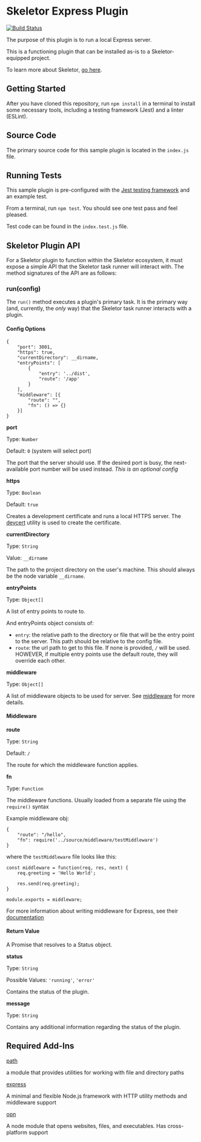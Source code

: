 # Skeletor Express Plugin
[![Build Status](https://travis-ci.org/deg-skeletor/skeletor-plugin-express.svg?branch=master)](https://travis-ci.org/deg-skeletor/skeletor-plugin-express)

The purpose of this plugin is to run a local Express server.

This is a functioning plugin that can be installed as-is to a Skeletor-equipped project. 

To learn more about Skeletor, [go here](https://github.com/deg-skeletor/skeletor-core).

## Getting Started
After you have cloned this repository, run `npm install` in a terminal to install some necessary tools, including a testing framework (Jest) and a linter (ESLint). 

## Source Code
The primary source code for this sample plugin is located in the `index.js` file.

## Running Tests
This sample plugin is pre-configured with the [Jest testing framework](https://facebook.github.io/jest/) and an example test. 

From a terminal, run `npm test`. You should see one test pass and feel pleased.

Test code can be found in the `index.test.js` file.

## Skeletor Plugin API

For a Skeletor plugin to function within the Skeletor ecosystem, it must expose a simple API that the Skeletor task runner will interact with.
The method signatures of the API are as follows:

### run(config)

The `run()` method executes a plugin's primary task. It is the primary way (and, currently, the *only* way) that the Skeletor task runner interacts with a plugin.

#### Config Options

```
{
    "port": 3001,
    "https": true,
    "currentDirectory": __dirname,
    "entryPoints": [
        {
            "entry": '../dist',
            "route": '/app'
        }
    ],
    "middleware": [{
        "route": "",
        "fn": () => {}
    }]
}
```

**port**

Type: `Number`

Default: `0` (system will select port)

The port that the server should use. If the desired port is busy, the next-available port number will be used instead. *This is an optional config*

**https**

Type: `Boolean`

Default: `true`

Creates a development certificate and runs a local HTTPS server. The [devcert](https://www.npmjs.com/package/devcert) utility is used to create the certificate.

**currentDirectory**

Type: `String`

Value: `__dirname`

The path to the project directory on the user's machine. This should always be the node variable `__dirname`.

**entryPoints**

Type: `Object[]`

A list of entry points to route to.

And entryPoints object consists of:
* `entry`: the relative path to the directory or file that will be the entry point to the server. This path should be relative to the config file.
* `route`: the url path to get to this file. If none is provided, `/` will be used. HOWEVER, if multiple entry points use the default route, they will override each other.


**middleware**

Type: `Object[]`

A list of middleware objects to be used for server. See [middleware](#middleware) for more details.

#### Middleware

**route**

Type: `String`

Default: `/`

The route for which the middleware function applies.

**fn**

Type: `Function`

The middleware functions. Usually loaded from a separate file using the `require()` syntax

Example middleware obj:
```
{
    "route": "/hello",
    "fn": require('../source/middleware/testMiddleware')
}
```

where the `testMiddleware` file looks like this:
```
const middleware = function(req, res, next) {
    req.greeting = 'Hello World';

    res.send(req.greeting);
}

module.exports = middleware;
```

For more information about writing middleware for Express, see their [documentation](https://expressjs.com/en/guide/writing-middleware.html)

#### Return Value
A Promise that resolves to a Status object.

**status**

Type: `String`

Possible Values: `'running'`, `'error'`

Contains the status of the plugin.

**message**

Type: `String`

Contains any additional information regarding the status of the plugin.

## Required Add-Ins

[path](https://nodejs.org/docs/latest/api/path.html)

a module that provides utilities for working with file and directory paths

[express](https://expressjs.com/)

A minimal and flexible Node.js framework with HTTP utility methods and middleware support

[opn](https://github.com/sindresorhus/opn)

A node module that opens websites, files, and executables. Has cross-platform support
